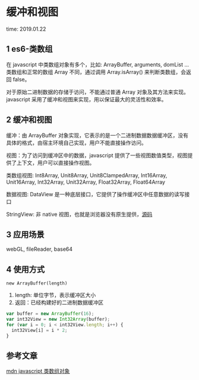 # 缓冲和视图

time: 2019.01.22

## 1 es6-类数组

在 javascript 中类数组对象有多个，比如: ArrayBuffer, arguments, domList ...  
类数组和正常的数组 Array 不同，通过调用 Array.isArray() 来判断类数组，会返回 false。

对于原始二进制数据的存储于访问，不能通过普通 Array 对象及其方法来实现。  
javascript 采用了缓冲和视图来实现，用以保证最大的灵活性和效率。

## 2 缓冲和视图

缓冲：由 ArrayBuffer 对象实现，它表示的是一个二进制数据数据缓冲区，没有具体的格式，由宿主环境自己实现，用户不能直接操作访问。

视图：为了访问到缓冲区中的数据，javascript 提供了一些视图数值类型，视图提供了上下文，用户可以直接操作视图。

类数组视图: Int8Array, Unit8Array, Unit8ClampedArray, Int16Array, Unit16Array, Int32Array, Unit32Array, Float32Array, Float64Array

数据视图: DataView 是一种底层接口，它提供了操作缓冲区中任意数据的读写接口

StringView: 非 native 视图，也就是浏览器没有原生提供，[源码](https://github.com/madmurphy/stringview.js)

## 3 应用场景

webGL, fileReader, base64

## 4 使用方式

`new ArrayBuffer(length)`

1. length: 单位字节，表示缓冲区大小
2. 返回：已经构建好的二进制数据缓冲区

```javascript
var buffer = new ArrayBuffer(16);
var int32View = new Int32Array(buffer);
for (var i = 0; i < int32View.length; i++) {
  int32View[i] = i * 2;
}
```

## 参考文章

[mdn javascript 类数组对象](https://developer.mozilla.org/zh-CN/docs/Web/JavaScript/Typed_arrays)

